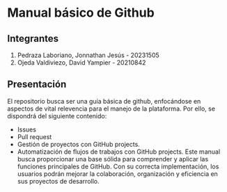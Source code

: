 # Manual básico de Github
## Integrantes
1. Pedraza Laboriano, Jonnathan Jesús - 20231505
2. Ojeda Valdiviezo, David Yampier - 20210842
## Presentación
El repositorio busca ser una guía básica de github, enfocándose en aspectos de vital relevencia para el manejo de la plataforma. Por ello, se dispondrá del siguiente contenido:
- Issues
- Pull request
- Gestión de proyectos con GitHub projects.
- Automatización de flujos de trabajos con GitHub projects.
Este manual busca proporcionar una base sólida para comprender y aplicar las funciones principales de GitHub. Con su correcta implementación, los usuarios podrán mejorar la colaboración, organización y eficiencia en sus proyectos de desarrollo.
